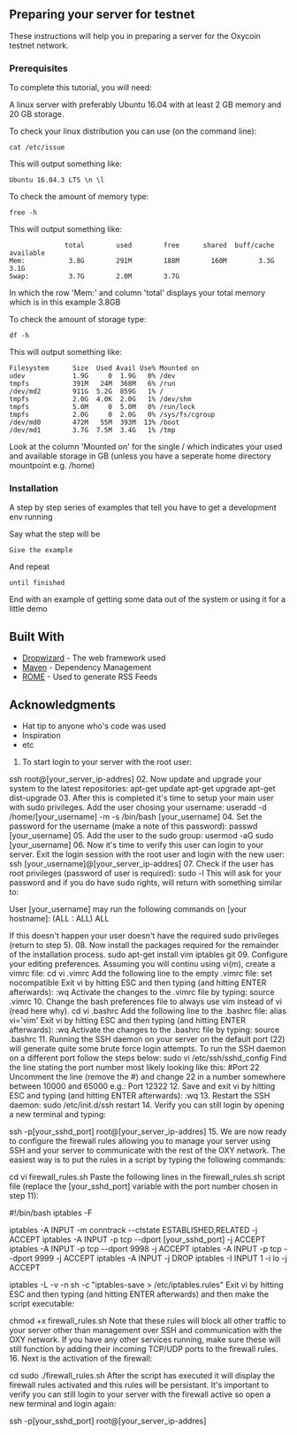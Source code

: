 ## Preparing your server for testnet

These instructions will help you in preparing a server for the Oxycoin testnet network. 

### Prerequisites

To complete this tutorial, you will need:

A linux server with preferably Ubuntu 16.04 with at least 2 GB memory and 20 GB storage. 

To check your linux distribution you can use (on the command line):

```
cat /etc/issue
```

This will output something like:

```
Ubuntu 16.04.3 LTS \n \l
```

To check the amount of memory type:

```
free -h
```

This will output something like:
```
              total        used        free      shared  buff/cache   available
Mem:           3.8G        291M        188M        160M        3.3G        3.1G
Swap:          3.7G        2.0M        3.7G
```

In which the row 'Mem:' and column 'total' displays your total memory which is in this example 3.8GB

To check the amount of storage type:

```
df -h
```

This will output something like:
```
Filesystem      Size  Used Avail Use% Mounted on
udev            1.9G     0  1.9G   0% /dev
tmpfs           391M   24M  368M   6% /run
/dev/md2        911G  5.2G  859G   1% /
tmpfs           2.0G  4.0K  2.0G   1% /dev/shm
tmpfs           5.0M     0  5.0M   0% /run/lock
tmpfs           2.0G     0  2.0G   0% /sys/fs/cgroup
/dev/md0        472M   55M  393M  13% /boot
/dev/md1        3.7G  7.5M  3.4G   1% /tmp
```
Look at the column 'Mounted on' for the single / which indicates your used and available storage in GB (unless you have a seperate home directory mountpoint e.g. /home)



### Installation

A step by step series of examples that tell you have to get a development env running

Say what the step will be

```
Give the example
```

And repeat

```
until finished
```

End with an example of getting some data out of the system or using it for a little demo


## Built With

* [Dropwizard](http://www.dropwizard.io/1.0.2/docs/) - The web framework used
* [Maven](https://maven.apache.org/) - Dependency Management
* [ROME](https://rometools.github.io/rome/) - Used to generate RSS Feeds


## Acknowledgments

* Hat tip to anyone who's code was used
* Inspiration
* etc


01. To start login to your server with the root user:

ssh root@[your_server_ip-addres]
02. Now update and upgrade your system to the latest repositories:
apt-get update
apt-get upgrade
apt-get dist-upgrade
03. After this is completed it's time to setup your main user with sudo privileges. Add the user chosing your username:
useradd -d /home/[your_username] -m -s /bin/bash [your_username]
04. Set the password for the username (make a note of this password):
passwd [your_username]
05. Add the user to the sudo group:
usermod -aG sudo [your_username]
06. Now it's time to verify this user can login to your server. Exit the login session with the root user and login with the new user:
ssh [your_username]@[your_server_ip-addres]
07. Check if the user has root privileges (password of user is required):
sudo -l
This will ask for your password and if you do have sudo rights, will return with something similar to:

User [your_username] may run the following commands on [your hostname]:
    (ALL : ALL) ALL

If this doesn't happen your user doesn't have the required sudo privileges (return to step 5).
08. Now install the packages required for the remainder of the installation process.
sudo apt-get install vim iptables git
09. Configure your editing preferences. Assuming you will continu using vi(m), create a vimrc file:
cd
vi .vimrc
Add the following line to the empty .vimrc file:
set nocompatible
Exit vi by hitting ESC and then typing (and hitting ENTER afterwards):
:wq
Activate the changes to the .vimrc file by typing:
source .vimrc
10. Change the bash preferences file to always use vim instead of vi (read here why).
cd
vi .bashrc 
Add the following line to the .bashrc file:
alias vi='vim'
Exit vi by hitting ESC and then typing (and hitting ENTER afterwards):
:wq
Activate the changes to the .bashrc file by typing:
source .bashrc
11. Running the SSH daemon on your server on the default port (22) will generate quite some brute force login attempts. To run the SSH daemon on a different port follow the steps below:
sudo vi /etc/ssh/sshd_config
Find the line stating the port number most likely looking like this:
#Port 22
Uncomment the line (remove the #) and change 22 in a number somewhere between 10000 and 65000 e.g.:
Port 12322
12. Save and exit vi by hitting ESC and typing (and hitting ENTER afterwards):
:wq
13. Restart the SSH daemon:
sudo /etc/init.d/ssh restart
14. Verify you can still login by opening a new terminal and typing:

ssh -p[your_sshd_port] root@[your_server_ip-addres]
15. We are now ready to configure the firewall rules allowing you to manage your server using SSH and your server to communicate with the rest of the OXY network. The easiest way is to put the rules in a script by typing the following commands:

cd
vi firewall_rules.sh
Paste the following lines in the firewall_rules.sh script file (replace the [your_sshd_port] variable with the port number chosen in step 11):

#!/bin/bash
iptables -F

iptables -A INPUT -m conntrack --ctstate ESTABLISHED,RELATED -j ACCEPT
iptables -A INPUT -p tcp --dport [your_sshd_port] -j ACCEPT
iptables -A INPUT -p tcp --dport 9998 -j ACCEPT
iptables -A INPUT -p tcp --dport 9999 -j ACCEPT
iptables -A INPUT -j DROP
iptables -I INPUT 1 -i lo -j ACCEPT

iptables -L -v -n
sh -c "iptables-save > /etc/iptables.rules"
Exit vi by hitting ESC and then typing (and hitting ENTER afterwards) and then make the script executable:

chmod +x firewall_rules.sh
Note that these rules will block all other traffic to your server other than management over SSH and communication with the OXY network. If you have any other services running, make sure these will still function by adding their incoming TCP/UDP ports to the firewall rules. 
16. Next is the activation of the firewall:  

cd
sudo ./firewall_rules.sh
After the script has executed it will display the firewall rules activated and this rules will be persistant. It's important to verify you can still login to your server with the firewall active so open a new terminal and login again:

ssh -p[your_sshd_port] root@[your_server_ip-addres]
